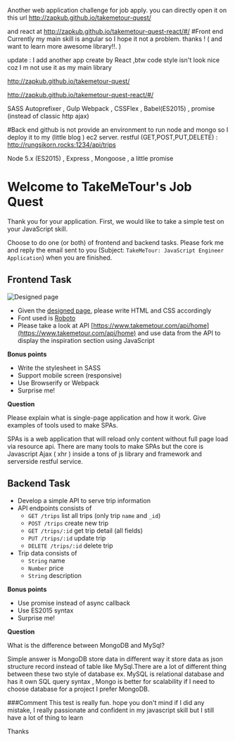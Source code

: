 

Another web application challenge for job apply.
you can directly open it on this url http://zapkub.github.io/takemetour-quest/

and react at   http://zapkub.github.io/takemetour-quest-react/#/
#Front end
  Currently my main skill is angular so I hope it not a problem. thanks ! ( and want to learn more awesome library!!. )
  
  update : I add another app create by React ,btw code style isn't look nice coz I m not use it as my main library
  
  http://zapkub.github.io/takemetour-quest/
  
  http://zapkub.github.io/takemetour-quest-react/#/
  
  SASS Autoprefixer , Gulp Webpack , CSSFlex , Babel(ES2015) , promise (instead of classic http ajax)

#Back end
  github is not provide an environment to run node and mongo so I deploy it to my (little blog ) ec2 server.
  restful (GET,POST,PUT,DELETE) : http://rungsikorn.rocks:1234/api/trips 
  
  Node 5.x (ES2015) , Express , Mongoose , a little promise



Welcome to TakeMeTour's Job Quest
===

Thank you for your application. First, we would like to take a simple test on your JavaScript skill. 

Choose to do one (or both) of frontend and backend tasks. Please fork me and reply the email sent to you (Subject: `TakeMeTour: JavaScript Engineer Application`) when you are finished.

Frontend Task
---
![Designed page](https://raw.github.com/PanJ/job-quest/master/frontend/design.png)

- Given the [designed page](https://raw.github.com/PanJ/job-quest/master/frontend/design.png), please write HTML and CSS accordingly
- Font used is [Roboto](https://www.google.com/fonts#UsePlace:use/Collection:Roboto)
- Please take a look at API [https://www.takemetour.com/api/home](https://www.takemetour.com/api/home) and use data from the API to display the inspiration section using JavaScript

**Bonus points**

- Write the stylesheet in SASS
- Support mobile screen (responsive)
- Use Browserify or Webpack
- Surprise me!

**Question**

Please explain what is single-page application and how it work. Give examples of tools used to make SPAs.

SPAs is a web application that will reload only content without full page load via resource api. There are many tools to make SPAs but the core is Javascript Ajax ( xhr ) inside a tons of js library and framework and serverside restful service.

Backend Task
---
- Develop a simple API to serve trip information
- API endpoints consists of
  - `GET /trips` list all trips (only trip `name` and `_id`)
  - `POST /trips` create new trip
  - `GET /trips/:id` get trip detail (all fields)
  - `PUT /trips/:id` update trip
  - `DELETE /trips/:id` delete trip
- Trip data consists of
  - `String` name
  - `Number` price
  - `String` description

**Bonus points**

- Use promise instead of async callback
- Use ES2015 syntax
- Surprise me!

**Question**

What is the difference between MongoDB and MySql?

Simple answer is MongoDB store data in different way it store data as json structure record instead of table like MySql.There are a lot of different thing between these two style of database ex. MySQL is relational database and has it own SQL query syntax , Mongo is better for scalability if I need to choose database for a project I prefer MongoDB.

###Comment
This test is really fun. hope you don't mind if I did any mistake, I really passionate and confident in my javascript skill but I still have a lot of thing to learn

Thanks
